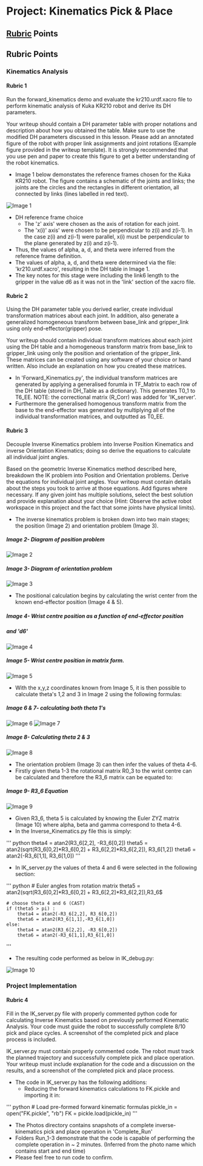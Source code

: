 # Project: Kinematics Pick & Place

## [Rubric](https://review.udacity.com/#!/rubrics/972/view) Points

## Rubric Points


### Kinematics Analysis

#### Rubric 1
   Run the forward_kinematics demo and evaluate the kr210.urdf.xacro file to 
   perform kinematic analysis of Kuka KR210 robot and derive its DH parameters.

   Your writeup should contain a DH parameter table with proper notations and 
   description about how you obtained the table. Make sure to use the modified 
   DH parameters discussed in this lesson. Please add an annotated figure of 
   the robot with proper link assignments and joint rotations (Example figure 
   provided in the writeup template). It is strongly recommended that you 
   use pen and paper to create this figure to get a better understanding of 
   the robot kinematics.

   - Image 1 below demonstates the reference frames chosen for the Kuka KR210
     robot. The figure contains a schematic of the joints and links; the joints
     are the circles and the rectangles in different orientation, all connected
     by links (lines labelled in red text).

![Image 1](./Photos/DH-Convention-Table&Diagram.jpg)

   - DH reference frame choice
      - The 'z' axis' were chosen as the axis of rotation for each joint.
      - The 'x(i)' axis' were chosen to be perpendicular to z(i) and z(i-1).
        In the case z(i) and z(i-1) were parallel, x(i) must be perpendicular
        to the plane generated by z(i) and z(i-1). 
   - Thus, the values of alpha, a, d, and theta were inferred from the reference
     frame definition.
   - The values of alpha, a, d, and theta were determined via the file:
     'kr210.urdf.xacro', resulting in the DH table in Image 1.
   - The key notes for this stage were including the link6 length to the gripper
     in the value d6 as it was not in the 'link' section of the xacro file.



#### Rubric 2
   Using the DH parameter table you derived earlier, create individual 
   transformation matrices about each joint. In addition, also generate a 
   generalized homogeneous transform between base_link and gripper_link using 
   only end-effector(gripper) pose.

   Your writeup should contain individual transform matrices about each joint 
   using the DH table and a homogeneous transform matrix from base_link to 
   gripper_link using only the position and orientation of the gripper_link. 
   These matrices can be created using any software of your choice or hand 
   written. Also include an explanation on how you created these matrices.

   - In 'Forward_Kinematics.py', the individual transform matrices are generated
     by applying a generalised forumla in TF_Matrix to each row of the DH table
     (stored in DH_Table as a dictionary). This generates T0_1 to T6_EE. NOTE:
     the correctional matrix (R_Corr) was added for 'IK_server'. 
   - Furthermore the generalised homogenous transform matrix from the base to
     the end-effector was generated by multiplying all of the individual 
     transformation matrices, and outputted as T0_EE.


#### Rubric 3
   Decouple Inverse Kinematics problem into Inverse Position Kinematics and 
   inverse Orientation Kinematics; doing so derive the equations to calculate 
   all individual joint angles.

   Based on the geometric Inverse Kinematics method described here, breakdown 
   the IK problem into Position and Orientation problems. Derive the equations 
   for individual joint angles. 
   Your writeup must contain details about the steps you took to arrive at 
   those equations. Add figures where necessary. 
   If any given joint has multiple solutions, select the best solution and 
   provide explanation about your choice (Hint: Observe the active robot 
   workspace in this project and the fact that some joints have physical 
   limits).

   - The inverse kinematics problem is broken down into two main stages; the
     position (Image 2) and orientation problem (Image 3).

##### Image 2- Diagram of position problem
![Image 2](./Photos/Inverse-Kinematics-theta1-3.jpg)

##### Image 3- Diagram of orientation problem
![Image 3](./Photos/Inverse-Kinematics-theta4-6.jpg)
 
   - The positional calculation begins by calculating the wrist center from the
     known end-effector position (Image 4 & 5).  

##### Image 4- Wrist centre position as a function of end-effector position
##### and 'd6'
![Image 4](./Photos/WC-Eq.jpg)

##### Image 5- Wrist centre position in matrix form.
![Image 5](./Photos/WC-M.jpg)


   - With the x,y,z coordinates known from Image 5, it is then possible to
     calculate theta's 1,2 and 3 in Image 2 using the following formulas:

##### Image 6 & 7- calculating both theta 1's
![Image 6](./Photos/Theta1-calc.jpg)
![Image 7](./Photos/Theta1-calcl2.jpg)

##### Image 8- Calculating theta 2 & 3
![Image 8](./Photos/Theta2-3-calc.jpg)

   - The orientation problem (Image 3) can then infer the values of theta 4-6.
   - Firstly given theta 1-3 the rotational matrix R0_3 to the wrist centre can
     be calculated and therefore the R3_6 matrix can be equated to:

##### Image 9- R3_6 Equation
![Image 9](./Photos/R3_6.jpg)

   - Given R3_6, theta 5 is calculated by knowing the Euler ZYZ matrix 
     (Image 10) where alpha, beta and gamma correspond to theta 4-6. 
   - In the Inverse_Kinematics.py file this is simply:

''' python
theta4 = atan2(R3_6[2,2], -R3_6[0,2])
theta5 = atan2(sqrt(R3_6[0,2]*R3_6[0,2] + R3_6[2,2]*R3_6[2,2]), R3_6[1,2])
theta6 = atan2(-R3_6[1,1], R3_6[1,0])
'''

   - In IK_server.py the values of theta 4 and 6 were selected in the
     following section:

''' python
    # Euler angles from rotation matrix
    theta5 = atan2(sqrt(R3_6[0,2]*R3_6[0,2] + R3_6[2,2]*R3_6[2,2]),R3_6$

    # choose theta 4 and 6 (CAST)
    if (theta5 > pi) :
        theta4 = atan2(-R3_6[2,2], R3_6[0,2])
        theta6 = atan2(R3_6[1,1],-R3_6[1,0])
    else:
        theta4 = atan2(R3_6[2,2], -R3_6[0,2])
        theta6 = atan2(-R3_6[1,1],R3_6[1,0])
''' 

   - The resulting code performed as below in IK_debug.py:

![Image 10](./Photos/Kinematics-IK-Debug.jpg)

### Project Implementation

#### Rubric 4
   Fill in the IK_server.py file with properly commented python code for 
   calculating Inverse Kinematics based on previously performed Kinematic 
   Analysis. Your code must guide the robot to successfully complete 8/10 
   pick and place cycles. A screenshot of the completed pick and place process 
   is included.

   IK_server.py must contain properly commented code. The robot must track the 
   planned trajectory and successfully complete pick and place operation. 
   Your writeup must include explanation for the code and a discussion on the 
   results, and a screenshot of the completed pick and place process.

   - The code in IK_server.py has the following additions:
      - Reducing the forward kinematics calculations to FK.pickle and importing
        it in: 

''' python
    # Load pre-formed forward kinematic formulas
    pickle_in = open("FK.pickle", "rb")
    FK = pickle.load(pickle_in)
'''

   - The Photos directory contains snapshots of a complete inverse-kinematics
     pick and place operation in 'Complete_Run'
   - Folders Run_1-3 demonstrate that the code is capable of performing the 
     complete operation in ~ 2 minutes. (Inferred from the photo name which 
     contains start and end time)
   - Please feel free to run code to confirm. 
